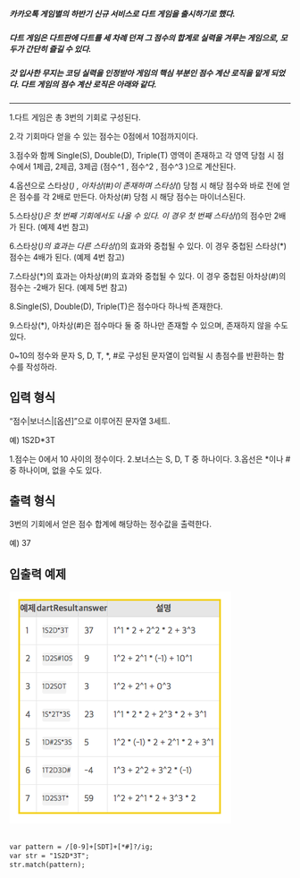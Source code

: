 ##### 카카오톡 게임별의 하반기 신규 서비스로 다트 게임을 출시하기로 했다. 

##### 다트 게임은 다트판에 다트를 세 차례 던져 그 점수의 합계로 실력을 겨루는 게임으로, 모두가 간단히 즐길 수 있다.

##### 갓 입사한 무지는 코딩 실력을 인정받아 게임의 핵심 부분인 점수 계산 로직을 맡게 되었다. 다트 게임의 점수 계산 로직은 아래와 같다.


* * *

1.다트 게임은 총 3번의 기회로 구성된다.

2.각 기회마다 얻을 수 있는 점수는 0점에서 10점까지이다.

3.점수와 함께 Single(S), Double(D), Triple(T) 영역이 존재하고 각 영역 당첨 시 점수에서 1제곱, 2제곱, 3제곱 (점수^1 , 점수^2 , 점수^3 )으로 계산된다.

4.옵션으로 스타상(*) , 아차상(#)이 존재하며 스타상(*) 당첨 시 해당 점수와 바로 전에 얻은 점수를 각 2배로 만든다. 아차상(#) 당첨 시 해당 점수는 마이너스된다.

5.스타상(*)은 첫 번째 기회에서도 나올 수 있다. 이 경우 첫 번째 스타상(*)의 점수만 2배가 된다. (예제 4번 참고)

6.스타상(*)의 효과는 다른 스타상(*)의 효과와 중첩될 수 있다. 이 경우 중첩된 스타상(*) 점수는 4배가 된다. (예제 4번 참고)

7.스타상(*)의 효과는 아차상(#)의 효과와 중첩될 수 있다. 이 경우 중첩된 아차상(#)의 점수는 -2배가 된다. (예제 5번 참고)

8.Single(S), Double(D), Triple(T)은 점수마다 하나씩 존재한다.

9.스타상(*), 아차상(#)은 점수마다 둘 중 하나만 존재할 수 있으며, 존재하지 않을 수도 있다.

0~10의 정수와 문자 S, D, T, *, #로 구성된 문자열이 입력될 시 총점수를 반환하는 함수를 작성하라.

## 입력 형식

“점수|보너스|[옵션]”으로 이루어진 문자열 3세트.

예) 1S2D*3T

1.점수는 0에서 10 사이의 정수이다.
2.보너스는 S, D, T 중 하나이다.
3.옵선은 *이나 # 중 하나이며, 없을 수도 있다.

## 출력 형식

3번의 기회에서 얻은 점수 합계에 해당하는 정수값을 출력한다.

예) 37

## 입출력 예제

![Alt text](/img/dart.png)



```

var pattern = /[0-9]+[SDT]+[*#]?/ig;
var str = "1S2D*3T";
str.match(pattern);

```

